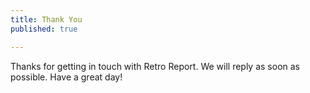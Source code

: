 ```yaml
---
title: Thank You
published: true

---
```

Thanks for getting in touch with Retro Report. We will reply as soon as possible. Have a great day!

